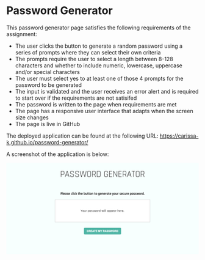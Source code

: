 # Password Generator

This password generator page satisfies the following requirements of the assignment: 

- The user clicks the button to generate a random password using a series of prompts where they can select their own criteria
- The prompts require the user to select a length between 8-128 characters and whether to include numeric, lowercase, uppercase and/or special characters
- The user must select yes to at least one of those 4 prompts for the password to be generated
- The input is validated and the user receives an error alert and is required to start over if the requirements are not satisifed
- The password is written to the page when requirements are met
- The page has a responsive user interface that adapts when the screen size changes
- The page is live in GitHub

The deployed application can be found at the following URL:
https://carissa-k.github.io/password-generator/

A screenshot of the application is below:

![image](https://raw.githubusercontent.com/carissa-k/password-generator/main/screenshot.png)
